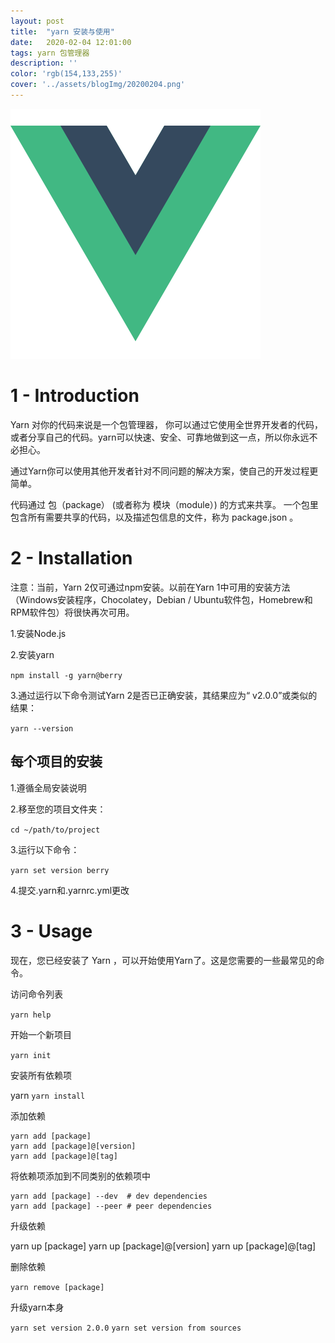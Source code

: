 ```yaml
---
layout: post
title:  "yarn 安装与使用"
date:   2020-02-04 12:01:00
tags: yarn 包管理器
description: ''
color: 'rgb(154,133,255)'
cover: '../assets/blogImg/20200204.png'
---
```


![yarn包管理器](../assets/blogImg/20200204.png)

# 1 - Introduction

Yarn 对你的代码来说是一个包管理器， 你可以通过它使用全世界开发者的代码， 或者分享自己的代码。yarn可以快速、安全、可靠地做到这一点，所以你永远不必担心。

通过Yarn你可以使用其他开发者针对不同问题的解决方案，使自己的开发过程更简单。

代码通过 包（package） (或者称为 模块（module）) 的方式来共享。 一个包里包含所有需要共享的代码，以及描述包信息的文件，称为 package.json 。

<!--more-->
# 2 - Installation

注意：当前，Yarn 2仅可通过npm安装。以前在Yarn 1中可用的安装方法（Windows安装程序，Chocolatey，Debian / Ubuntu软件包，Homebrew和RPM软件包）将很快再次可用。

1.安装Node.js

2.安装yarn

`npm install -g yarn@berry`

3.通过运行以下命令测试Yarn 2是否已正确安装，其结果应为“ v2.0.0”或类似的结果：

`yarn --version`

## 每个项目的安装

1.遵循全局安装说明

2.移至您的项目文件夹：

`cd ~/path/to/project`

3.运行以下命令：

`yarn set version berry`

4.提交.yarn和.yarnrc.yml更改

# 3 - Usage

现在，您已经安装了 Yarn ，可以开始使用Yarn了。这是您需要的一些最常见的命令。

访问命令列表

`yarn help`

开始一个新项目

`yarn init`

安装所有依赖项

yarn
`yarn install`

添加依赖

```
yarn add [package]
yarn add [package]@[version]
yarn add [package]@[tag]
```

将依赖项添加到不同类别的依赖项中
```
yarn add [package] --dev  # dev dependencies
yarn add [package] --peer # peer dependencies
```

升级依赖

yarn up [package]
yarn up [package]@[version]
yarn up [package]@[tag]

删除依赖

`yarn remove [package]`

升级yarn本身

`yarn set version 2.0.0`
`yarn set version from sources`